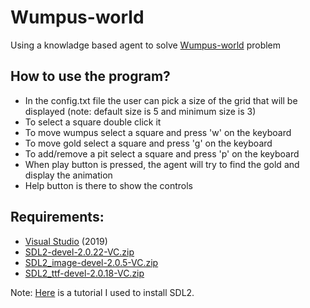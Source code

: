 # Wumpus-world
Using a knowladge based agent to solve [Wumpus-world](https://www.javatpoint.com/the-wumpus-world-in-artificial-intelligence) problem

## How to use the program?
- In the config.txt file the user can pick a size of the grid that will be displayed (note: default size is 5 and minimum size is 3)
- To select a square double click it
- To move wumpus select a square and press 'w' on the keyboard
- To move gold select a square and press 'g' on the keyboard
- To add/remove a pit select a square and press 'p' on the keyboard
- When play button is pressed, the agent will try to find the gold and display the animation
- Help button is there to show the controls

## Requirements:
- [Visual Studio](https://visualstudio.microsoft.com/) (2019)
- [SDL2-devel-2.0.22-VC.zip](https://libsdl.org/release/SDL2-devel-2.0.22-VC.zip)
- [SDL2_image-devel-2.0.5-VC.zip](https://www.libsdl.org/projects/SDL_image/release/SDL2_image-devel-2.6.2-VC.zip)
- [SDL2_ttf-devel-2.0.18-VC.zip](https://www.libsdl.org/projects/SDL_ttf/release/SDL2_ttf-devel-2.0.18-VC.zip)


Note: [Here](https://www.youtube.com/watch?v=PrDdfALWH_4&t=263s&ab_channel=Jacob) is a tutorial I used to install SDL2.

